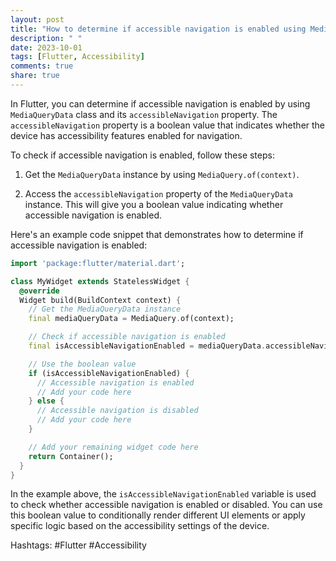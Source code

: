 ```yaml
---
layout: post
title: "How to determine if accessible navigation is enabled using MediaQuery in Flutter?"
description: " "
date: 2023-10-01
tags: [Flutter, Accessibility]
comments: true
share: true
---
```


In Flutter, you can determine if accessible navigation is enabled by using `MediaQueryData` class and its `accessibleNavigation` property. The `accessibleNavigation` property is a boolean value that indicates whether the device has accessibility features enabled for navigation.

To check if accessible navigation is enabled, follow these steps:

1. Get the `MediaQueryData` instance by using `MediaQuery.of(context)`.

2. Access the `accessibleNavigation` property of the `MediaQueryData` instance. This will give you a boolean value indicating whether accessible navigation is enabled.

Here's an example code snippet that demonstrates how to determine if accessible navigation is enabled:

```dart
import 'package:flutter/material.dart';

class MyWidget extends StatelessWidget {
  @override
  Widget build(BuildContext context) {
    // Get the MediaQueryData instance
    final mediaQueryData = MediaQuery.of(context);

    // Check if accessible navigation is enabled
    final isAccessibleNavigationEnabled = mediaQueryData.accessibleNavigation;

    // Use the boolean value
    if (isAccessibleNavigationEnabled) {
      // Accessible navigation is enabled
      // Add your code here
    } else {
      // Accessible navigation is disabled
      // Add your code here
    }

    // Add your remaining widget code here
    return Container();
  }
}
```

In the example above, the `isAccessibleNavigationEnabled` variable is used to check whether accessible navigation is enabled or disabled. You can use this boolean value to conditionally render different UI elements or apply specific logic based on the accessibility settings of the device.

Hashtags: #Flutter #Accessibility